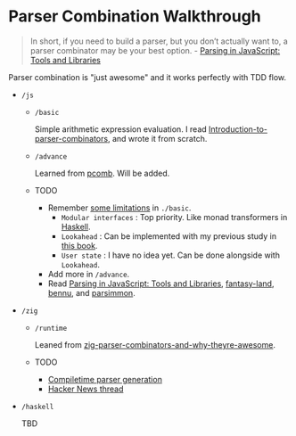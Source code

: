 # Parser Combination Walkthrough

>  In short, if you need to build a parser, but you don’t actually want to, a parser combinator may be your best option. - [Parsing in JavaScript: Tools and Libraries](https://tomassetti.me/parsing-in-javascript/#parserCombinators)

Parser combination is "just awesome" and it works perfectly with TDD flow.

- `/js`
    + `/basic`
    
        Simple arithmetic expression evaluation. I read [Introduction-to-parser-combinators](https://gist.github.com/yelouafi/556e5159e869952335e01f6b473c4ec1), and wrote it from scratch.
    
    + `/advance`
    
        Learned from [pcomb](https://github.com/yelouafi/pcomb). Will be added.

    + TODO
        - Remember [some limitations](https://gist.github.com/yelouafi/556e5159e869952335e01f6b473c4ec1#there-is-much-more) in `./basic`.
            + `Modular interfaces` : Top priority. Like monad transformers in [Haskell](https://en.wikibooks.org/wiki/Haskell/Monad_transformers).
            + `Lookahead` : Can be implemented with my previous study in [this book](http://www.yes24.com/Product/Goods/103157156).
            + `User state` : I have no idea yet. Can be done alongside with `Lookahead`.
        - Add more in `/advance`.
        - Read [Parsing in JavaScript: Tools and Libraries](https://tomassetti.me/parsing-in-javascript/#parserCombinators), [fantasy-land](https://github.com/fantasyland/fantasy-land), [bennu](https://github.com/mattbierner/bennu), and [parsimmon](https://github.com/jneen/parsimmon).

- `/zig`
    + `/runtime`

        Leaned from [zig-parser-combinators-and-why-theyre-awesome](https://devlog.hexops.com/2021/zig-parser-combinators-and-why-theyre-awesome).
    + TODO
        - [Compiletime parser generation](https://github.com/Hejsil/mecha)
        - [Hacker News thread](https://news.ycombinator.com/item?id=26416531)

- `/haskell`

    TBD

